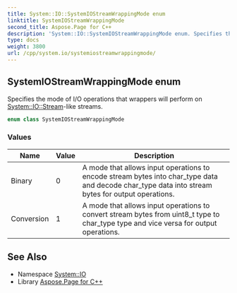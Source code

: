 ```yaml
---
title: System::IO::SystemIOStreamWrappingMode enum
linktitle: SystemIOStreamWrappingMode
second_title: Aspose.Page for C++
description: 'System::IO::SystemIOStreamWrappingMode enum. Specifies the mode of I/O operations that wrappers will perform on System::IO::Stream-like streams in C++.'
type: docs
weight: 3800
url: /cpp/system.io/systemiostreamwrappingmode/
---
```

## SystemIOStreamWrappingMode enum


Specifies the mode of I/O operations that wrappers will perform on [System::IO::Stream](../stream/)-like streams.

```cpp
enum class SystemIOStreamWrappingMode
```

### Values

| Name | Value | Description |
| --- | --- | --- |
| Binary | 0 | A mode that allows input operations to encode stream bytes into char_type data and decode char_type data into stream bytes for output operations. |
| Conversion | 1 | A mode that allows input operations to convert stream bytes from uint8_t type to char_type type and vice versa for output operations. |

## See Also

* Namespace [System::IO](../)
* Library [Aspose.Page for C++](../../)
